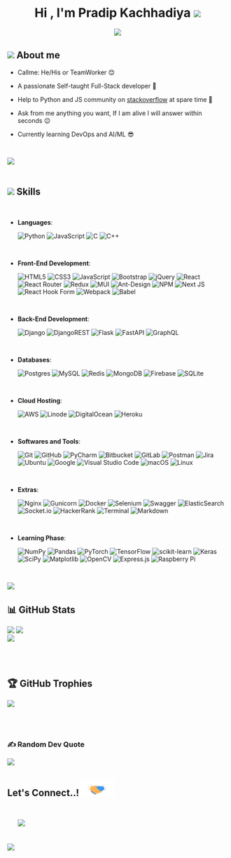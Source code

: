 
<h1 align="center"><b>Hi , I'm Pradip Kachhadiya </b><img src="https://media.giphy.com/media/hvRJCLFzcasrR4ia7z/giphy.gif" width="35"></h1>

<p align="center">
  <a href="https://github.com/DenverCoder1/readme-typing-svg"><img src="https://readme-typing-svg.herokuapp.com?font=Time+New+Roman&color=cyan&size=25&center=true&vCenter=true&width=600&height=100&lines=Startup+Enthusiast..&hearts;++;Self-taught+Full-Stack+Developer,;Active+Learner/Researcher,;Love+to+learn+new+stuffs."></a>
</p>
	
## <img src="https://media.giphy.com/media/iY8CRBdQXODJSCERIr/giphy.gif" width="35"><b> About me </b>

- Callme: He/His or TeamWorker 😊

- A passionate Self-taught Full-Stack developer 🥰

- Help to Python and JS community on <a target="_blank" href="https://stackoverflow.com/users/14131913/pradip">stackoverflow</a> at spare time 🤩

- Ask from me anything you want, If I am alive I will answer within seconds 😉

- Currently learning DevOps and AI/ML 😎

<br>

<img src="https://user-images.githubusercontent.com/73097560/115834477-dbab4500-a447-11eb-908a-139a6edaec5c.gif"><br><br>

## <img src="https://media2.giphy.com/media/QssGEmpkyEOhBCb7e1/giphy.gif?cid=ecf05e47a0n3gi1bfqntqmob8g9aid1oyj2wr3ds3mg700bl&rid=giphy.gif" width ="25"><b> Skills</b>
<br>

<p align="center">

- **Languages**:
    
    ![Python](https://img.shields.io/badge/Python%20-%2314354C.svg?style=for-the-badge&logo=python&logoColor=white)
    ![JavaScript](https://img.shields.io/badge/javascript-%23323330.svg?style=for-the-badge&logo=javascript&logoColor=%23F7DF1E)
![C](https://img.shields.io/badge/c-%2300599C.svg?style=for-the-badge&logo=c&logoColor=white)
![C++](https://img.shields.io/badge/c++-%2300599C.svg?style=for-the-badge&logo=c%2B%2B&logoColor=white)

<br>   
    
- **Front-End Development**:

   ![HTML5](https://img.shields.io/badge/HTML5%20-%23E34F26.svg?style=for-the-badge&logo=html5&logoColor=white)
   ![CSS3](https://img.shields.io/badge/CSS%20-%231572B6.svg?style=for-the-badge&logo=css3&logoColor=white)
   ![JavaScript](https://img.shields.io/badge/JavaScript%20-%23F7DF1E.svg?style=for-the-badge&logo=javascript&logoColor=black)
   ![Bootstrap](https://img.shields.io/badge/bootstrap-%23563D7C.svg?style=for-the-badge&logo=bootstrap&logoColor=white)
   ![jQuery](https://img.shields.io/badge/jquery-%230769AD.svg?style=for-the-badge&logo=jquery&logoColor=white)
   ![React](https://img.shields.io/badge/react-%2320232a.svg?style=for-the-badge&logo=react&logoColor=%2361DAFB) 
   ![React Router](https://img.shields.io/badge/React_Router-CA4245?style=for-the-badge&logo=react-router&logoColor=white) 
   ![Redux](https://img.shields.io/badge/redux-%23593d88.svg?style=for-the-badge&logo=redux&logoColor=white)
![MUI](https://img.shields.io/badge/MUI-%230081CB.svg?style=for-the-badge&logo=mui&logoColor=white)
![Ant-Design](https://img.shields.io/badge/-AntDesign-%230170FE?style=for-the-badge&logo=ant-design&logoColor=white)
![NPM](https://img.shields.io/badge/NPM-%23CB3837.svg?style=for-the-badge&logo=npm&logoColor=white)
![Next JS](https://img.shields.io/badge/Next-black?style=for-the-badge&logo=next.js&logoColor=white)
![React Hook Form](https://img.shields.io/badge/React%20Hook%20Form-%23EC5990.svg?style=for-the-badge&logo=reacthookform&logoColor=white)
![Webpack](https://img.shields.io/badge/webpack-%238DD6F9.svg?style=for-the-badge&logo=webpack&logoColor=black)
![Babel](https://img.shields.io/badge/Babel-F9DC3e?style=for-the-badge&logo=babel&logoColor=black)


<br>

- **Back-End Development**:

   ![Django](https://img.shields.io/badge/django-%23092E20.svg?style=for-the-badge&logo=django&logoColor=white) 
   ![DjangoREST](https://img.shields.io/badge/DJANGO-REST-ff1709?style=for-the-badge&logo=django&logoColor=white&color=ff1709&labelColor=gray)
   ![Flask](https://img.shields.io/badge/flask-%23000.svg?style=for-the-badge&logo=flask&logoColor=white)
   ![FastAPI](https://img.shields.io/badge/FastAPI-005571?style=for-the-badge&logo=fastapi) 
   ![GraphQL](https://img.shields.io/badge/-GraphQL-E10098?style=for-the-badge&logo=graphql&logoColor=white)

 <br>

- **Databases**:

	![Postgres](https://img.shields.io/badge/postgres-%23316192.svg?style=for-the-badge&logo=postgresql&logoColor=white)
	![MySQL](https://img.shields.io/badge/mysql-%2300f.svg?style=for-the-badge&logo=mysql&logoColor=white)
	![Redis](https://img.shields.io/badge/redis-%23DD0031.svg?style=for-the-badge&logo=redis&logoColor=white)
	![MongoDB](https://img.shields.io/badge/MongoDB-%234ea94b.svg?style=for-the-badge&logo=mongodb&logoColor=white)
	![Firebase](https://img.shields.io/badge/firebase-%23039BE5.svg?style=for-the-badge&logo=firebase)
	![SQLite](https://img.shields.io/badge/sqlite-%2307405e.svg?style=for-the-badge&logo=sqlite&logoColor=white)

 <br>
	
- **Cloud Hosting**:

	![AWS](https://img.shields.io/badge/AWS-%23FF9900.svg?style=for-the-badge&logo=amazon-aws&logoColor=white)
	![Linode](https://img.shields.io/badge/linode-00A95C?style=for-the-badge&logo=linode&logoColor=white)
	![DigitalOcean](https://img.shields.io/badge/DigitalOcean-%230167ff.svg?style=for-the-badge&logo=digitalOcean&logoColor=white)
	![Heroku](https://img.shields.io/badge/heroku-%23430098.svg?style=for-the-badge&logo=heroku&logoColor=white)
    
<br>

- **Softwares and Tools**:

    ![Git](https://img.shields.io/badge/git-%23F05033.svg?style=for-the-badge&logo=git&logoColor=white)
    ![GitHub](https://img.shields.io/badge/github-%23121011.svg?style=for-the-badge&logo=github&logoColor=white)
	![PyCharm](https://img.shields.io/badge/pycharm-143?style=for-the-badge&logo=pycharm&logoColor=black&color=black&labelColor=green)
	![Bitbucket](https://img.shields.io/badge/bitbucket-%230047B3.svg?style=for-the-badge&logo=bitbucket&logoColor=white)
	![GitLab](https://img.shields.io/badge/gitlab-%23181717.svg?style=for-the-badge&logo=gitlab&logoColor=white)
	![Postman](https://img.shields.io/badge/Postman-FF6C37?style=for-the-badge&logo=postman&logoColor=white)
    ![Jira](https://img.shields.io/badge/jira-%230A0FFF.svg?style=for-the-badge&logo=jira&logoColor=white)
	![Ubuntu](https://img.shields.io/badge/Ubuntu-E95420?style=for-the-badge&logo=ubuntu&logoColor=white)
    ![Google](https://img.shields.io/badge/google-%234285F4.svg?style=for-the-badge&logo=google&logoColor=white)
    ![Visual Studio Code](https://img.shields.io/badge/Visual%20Studio%20Code-0078d7.svg?style=for-the-badge&logo=visual-studio-code&logoColor=white)
	![macOS](https://img.shields.io/badge/mac%20os-000000?style=for-the-badge&logo=macos&logoColor=F0F0F0)
    ![Linux](https://img.shields.io/badge/Linux-FCC624?style=for-the-badge&logo=linux&logoColor=black) 

<br>

- **Extras**:

	![Nginx](https://img.shields.io/badge/nginx-%23009639.svg?style=for-the-badge&logo=nginx&logoColor=white)
	![Gunicorn](https://img.shields.io/badge/gunicorn-%298729.svg?style=for-the-badge&logo=gunicorn&logoColor=white)
	![Docker](https://img.shields.io/badge/docker-%230db7ed.svg?style=for-the-badge&logo=docker&logoColor=white)
	![Selenium](https://img.shields.io/badge/-selenium-%43B02A?style=for-the-badge&logo=selenium&logoColor=white)
	![Swagger](https://img.shields.io/badge/-Swagger-%23Clojure?style=for-the-badge&logo=swagger&logoColor=white)
	![ElasticSearch](https://img.shields.io/badge/-ElasticSearch-005571?style=for-the-badge&logo=elasticsearch)
	![Socket.io](https://img.shields.io/badge/Socket.io-black?style=for-the-badge&logo=socket.io&badgeColor=010101)
	![HackerRank](https://img.shields.io/badge/-Hackerrank-2EC866?style=for-the-badge&logo=HackerRank&logoColor=white)
	![Terminal](https://img.shields.io/badge/Terminal-%23054020?style=for-the-badge&logo=gnu-bash&logoColor=white)
	![Markdown](https://img.shields.io/badge/markdown-%23000000.svg?style=for-the-badge&logo=markdown&logoColor=white)   

<br>
	
- **Learning Phase**:
	
	![NumPy](https://img.shields.io/badge/numpy-%23013243.svg?style=for-the-badge&logo=numpy&logoColor=white)
	![Pandas](https://img.shields.io/badge/pandas-%23150458.svg?style=for-the-badge&logo=pandas&logoColor=white)
	![PyTorch](https://img.shields.io/badge/PyTorch-%23EE4C2C.svg?style=for-the-badge&logo=PyTorch&logoColor=white)
	![TensorFlow](https://img.shields.io/badge/TensorFlow-%23FF6F00.svg?style=for-the-badge&logo=TensorFlow&logoColor=white)
	![scikit-learn](https://img.shields.io/badge/scikit--learn-%23F7931E.svg?style=for-the-badge&logo=scikit-learn&logoColor=white)
	![Keras](https://img.shields.io/badge/Keras-%23D00000.svg?style=for-the-badge&logo=Keras&logoColor=white)
	![SciPy](https://img.shields.io/badge/SciPy-%230C55A5.svg?style=for-the-badge&logo=scipy&logoColor=%white)
	![Matplotlib](https://img.shields.io/badge/Matplotlib-%23ffffff.svg?style=for-the-badge&logo=Matplotlib&logoColor=black)
	![OpenCV](https://img.shields.io/badge/opencv-%23white.svg?style=for-the-badge&logo=opencv&logoColor=white)
	![Express.js](https://img.shields.io/badge/express.js-%23404d59.svg?style=for-the-badge&logo=express&logoColor=%2361DAFB)
	![Raspberry Pi](https://img.shields.io/badge/-RaspberryPi-C51A4A?style=for-the-badge&logo=Raspberry-Pi)

<br>

</p>

<img src="https://user-images.githubusercontent.com/73097560/115834477-dbab4500-a447-11eb-908a-139a6edaec5c.gif">

## 📊 GitHub Stats
![](https://github-readme-stats.vercel.app/api?username=Pradip369&theme=dracula&hide_border=false&include_all_commits=true&count_private=true)
![](https://github-readme-streak-stats.herokuapp.com/?user=Pradip369&theme=dracula&hide_border=false)<br/>
![](https://github-readme-stats.vercel.app/api/top-langs/?username=Pradip369&theme=dracula&hide_border=false&include_all_commits=true&count_private=true&layout=compact)

<br>
<br>

## 🏆 GitHub Trophies
![](https://github-profile-trophy.vercel.app/?username=Pradip369&theme=radical&no-frame=false&no-bg=true&margin-w=4)

<br>
<br>

### ✍️ Random Dev Quote
![](https://quotes-github-readme.vercel.app/api?type=horizontal&theme=radical)
<br>

## <b> Let's Connect..!</b><img src="https://github.com/0xAbdulKhalid/0xAbdulKhalid/raw/main/assets/mdImages/handshake.gif" width ="80">
<br>
<div align='left'>

<ul>

<a href="mailto:starindia3690@gmail.com" target="_blank">
<img src="https://img.shields.io/badge/gmail:  Pradip Kachhadiya-%23EA4335.svg?style=for-the-badge&logo=gmail&logoColor=white" t=mail style="margin-bottom: 5px;" />
</a>
	
</ul>
</div>

<br>
<img src="https://user-images.githubusercontent.com/73097560/115834477-dbab4500-a447-11eb-908a-139a6edaec5c.gif">
<br>

<div align='center'>

</div>
<br>
